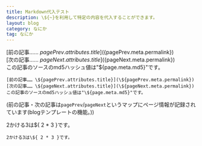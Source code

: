 ```yaml
---
title: Markdown代入テスト
description: \${~}を利用して特定の内容を代入することができます。
layout: blog
category: なにか
tag: なにか
---
```



[前の記事…… ${pagePrev.attributes.title}](${pagePrev.meta.permalink})  
[次の記事…… ${pageNext.attributes.title}](${pageNext.meta.permalink})  
この記事のソースのmd5ハッシュ値は"${page.meta.md5}"です。

```
[前の記事…… \${pagePrev.attributes.title}](\${pagePrev.meta.permalink})  
[次の記事…… \${pageNext.attributes.title}](\${pageNext.meta.permalink})  
この記事のソースのmd5ハッシュ値は"\${page.meta.md5}"です。
```

(前の記事・次の記事は`pagePrev`/`pageNext`というマップにページ情報が記録されています(blogテンプレートの機能。))

2かける3は${ 2 * 3 }です。

```
2かける3は\${ 2 * 3 }です。
```